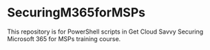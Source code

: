 # SecuringM365forMSPs
This repository is for PowerShell scripts in Get Cloud Savvy Securing Microsoft 365 for MSPs training course.
